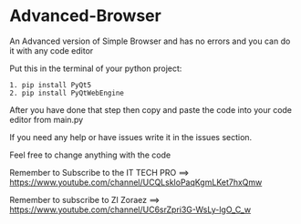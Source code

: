 # Advanced-Browser
An Advanced version of Simple Browser and has no errors and you can do it with any code editor

Put this in the terminal of your python project:

```
1. pip install PyQt5
2. pip install PyQtWebEngine
```

After you have done that step then copy and paste the code into your code editor from main.py

If you need any help or have issues write it in the issues section.

Feel free to change anything with the code

Remember to Subscribe to the IT TECH PRO ==> https://www.youtube.com/channel/UCQLskloPaqKgmLKet7hxQmw

Remember to subscribe to ZI Zoraez ==> https://www.youtube.com/channel/UC6srZpri3G-WsLy-lgO_C_w
